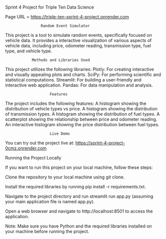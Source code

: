 Sprint 4 Project for Triple Ten Data Science

Page URL = https://triple-ten-sprint-4-project.onrender.com

                    Random Event Simulator
This project is a tool to simulate random events, specifically focused on vehicle data. It provides a interactive visualization of various aspects of vehicle data, including price, odometer reading, transmission type, fuel type, and vehicle type.

                Methods and Libraries Used
This project utilizes the following libraries: Plotly: For creating interactive and visually appealing plots and charts. SciPy: For performing scientific and statistical computations. Streamlit: For building a user-friendly and interactive web application. Pandas: For data manipulation and analysis.

                        Features
The project includes the following features: A histogram showing the distribution of vehicle types vs price. A histogram showing the distribution of transmission types. A histogram showing the distribution of fuel types. A scatterplot showing the relationship between price and odometer reading. An interactive histogram showing the price distribution between fuel types.

                        Live Demo
You can try out the project live at: https://sprint-4-project-0cmz.onrender.com

Running the Project Locally

If you want to run this project on your local machine, follow these steps:

Clone the repository to your local machine using git clone.

Install the required libraries by running pip install -r requirements.txt.

Navigate to the project directory and run streamlit run app.py (assuming your main application file is named app.py).

Open a web browser and navigate to http://localhost:8501 to access the application.

Note: Make sure you have Python and the required libraries installed on your machine before running the project.
